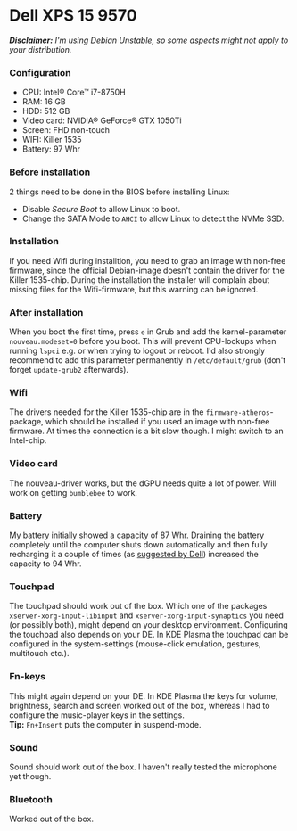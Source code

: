 # Dell XPS 15 9570

***Disclaimer:*** *I'm using Debian Unstable, so some aspects might not apply to your distribution.*

### Configuration
* CPU: Intel® Core™ i7-8750H
* RAM: 16 GB
* HDD: 512 GB
* Video card: NVIDIA® GeForce® GTX 1050Ti
* Screen: FHD non-touch
* WIFI: Killer 1535
* Battery: 97 Whr

### Before installation
2 things need to be done in the BIOS before installing Linux:
* Disable *Secure Boot* to allow Linux to boot.
* Change the SATA Mode to `AHCI` to allow Linux to detect the NVMe SSD.

### Installation
If you need Wifi during installtion, you need to grab an image with non-free firmware, since the official Debian-image doesn't contain the driver for the Killer 1535-chip. During the installation the installer will complain about missing files for the Wifi-firmware, but this warning can be ignored.

### After installation
When you boot the first time, press `e` in Grub and add the kernel-parameter `nouveau.modeset=0` before you boot. This will prevent CPU-lockups when running `lspci` e.g. or when trying to logout or reboot. I'd also strongly recommend to add this parameter permanently in `/etc/default/grub` (don't forget `update-grub2` afterwards).

### Wifi
The drivers needed for the Killer 1535-chip are in the `firmware-atheros`-package, which should be installed if you used an image with non-free firmware. At times the connection is a bit slow though. I might switch to an Intel-chip.


### Video card
The nouveau-driver works, but the dGPU needs quite a lot of power. Will work on getting `bumblebee` to work.

### Battery
My battery initially showed a capacity of 87 Whr. Draining the battery completely until the computer shuts down automatically and then fully recharging it a couple of times (as [suggested by Dell](https://dell.to/2JJejor)) increased the capacity to 94 Whr.

### Touchpad
The touchpad should work out of the box. Which one of the packages `xserver-xorg-input-libinput` and `xserver-xorg-input-synaptics` you need (or possibly both), might depend on your desktop environment. Configuring the touchpad also depends on your DE. In KDE Plasma the touchpad can be configured in the system-settings (mouse-click emulation, gestures, multitouch etc.).

### Fn-keys
This might again depend on your DE. In KDE Plasma the keys for volume, brightness, search and screen worked out of the box, whereas I had to configure the music-player keys in the settings.<br>
**Tip:** `Fn+Insert` puts the computer in suspend-mode.

### Sound
Sound should work out of the box. I haven't really tested the microphone yet though.

### Bluetooth
Worked out of the box.
